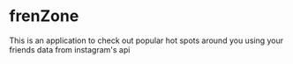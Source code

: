 # frenZone

This is an application to check out popular hot spots around you using your friends data from instagram's api

